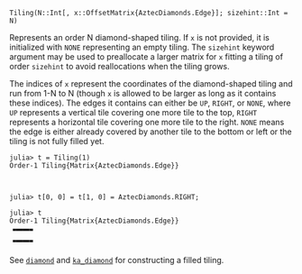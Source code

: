 ```
Tiling(N::Int[, x::OffsetMatrix{AztecDiamonds.Edge}]; sizehint::Int = N)
```

Represents an order N diamond-shaped tiling. If `x` is not provided, it is initialized with `NONE` representing an empty tiling. The `sizehint` keyword argument may be used to preallocate a larger matrix for `x` fitting a tiling of order `sizehint` to avoid reallocations when the tiling grows.

The indices of `x` represent the coordinates of the diamond-shaped tiling and run from 1-N to N (though `x` is allowed to be larger as long as it contains these indices). The edges it contains can either be `UP`, `RIGHT`, or `NONE`, where `UP` represents a vertical tile covering one more tile to the top, `RIGHT` represents a horizontal tile covering one more tile to the right. `NONE` means the edge is either already covered by another tile to the bottom or left or the tiling is not fully filled yet.

```jldoctest
julia> t = Tiling(1)
Order-1 Tiling{Matrix{AztecDiamonds.Edge}}



julia> t[0, 0] = t[1, 0] = AztecDiamonds.RIGHT;

julia> t
Order-1 Tiling{Matrix{AztecDiamonds.Edge}}
🬇🬋🬋🬃
🬇🬋🬋🬃
```

See [`diamond`](@ref) and [`ka_diamond`](@ref) for constructing a filled tiling.
